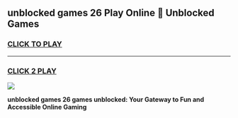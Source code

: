 
## unblocked games 26 Play Online 👋 Unblocked Games
<h3>
<a href="https://premium.freeplayer.one?title=unblocked_games_26&ref=19F">CLICK TO PLAY</a></h3>
<hr>

<h3>
<a href="https://premium.freeplayer.one?title=unblocked_games_26&ref=19F">CLICK 2 PLAY</a>
  
</h3>

<a href="https://premium.freeplayer.one?title=unblocked_games_26&ref=19F"><img src="https://clearcache.store/games.png"></a>


**unblocked games 26 games unblocked: Your Gateway to Fun and Accessible Online Gaming**
